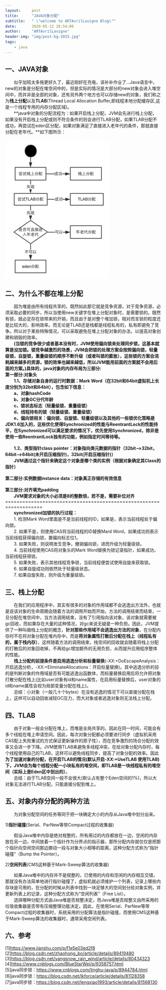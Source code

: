 ```yaml
---
layout:     post
title:      "JAVA对象分配"
subtitle:   " \"welcome to ARTAvrilLavigne Blog\""
date:       2020-05-12 20:54:00
author:     "ARTAvrilLavigne"
header-img: "img/post-bg-2015.jpg"
tags:
    - java
---
```

## 一、JAVA对象<br>

　　似乎加班太多拖更好久了，最近刚好在充电，该补补作业了...Java语言中，new的对象是分配在堆空间中的，但是实际的情况是大部分的new对象会进入堆空间中，而并非是全部的对象，还有另外两个地方也可以存储new的对象，我们称之为**栈上分配**以及**TLAB**(Thread Local Allocation Buffer,即线程本地分配缓存区,这是一个线程专用的内存分配区域)。<br>
　　**java中对象的分配流程为：如果开启栈上分配，JVM会先进行栈上分配，如果没有开启栈上分配或则不符合条件的则会进行TLAB分配，如果TLAB分配不成功，再尝试在eden区分配，如果对象满足了直接进入老年代的条件，那就直接分配在老年代。**如下图所示：<br>
　　　　　　　　　　　　　　　　　　![object](https://github.com/ARTAvrilLavigne/ARTAvrilLavigne.github.io/blob/master/myblog/2020-05-12-Object-Allocation/1.png?raw=true)<br>

## 二、为什么不都在堆上分配<br>

　　因为堆是由所有线程共享的，既然如此那它就是竞争资源，对于竞争资源，必须采取必要的同步，所以当使用new关键字在堆上分配对象时，是需要锁的。既然有锁，就必定存在锁带来的开销，而且由于是对整个堆加锁，相对而言锁的粒度还是比较大的，影响效率。而无论是TLAB还是栈都是线程私有的，私有即避免了竞争。所以对于某些特殊情况，可以采取避免在堆上分配对象的办法，以提高对象创建和销毁的效率。<br>
　　**(当锁的竞争很少或者基本没有时，JVM使用偏向锁来处理同步锁，这基本就算是没加锁。锁竞争越激烈的场景，JVM会把锁的处理方案会按照偏向锁，轻量级锁，自旋锁，重量级锁的顺序不断升级（或者叫锁的膨胀），这些锁的方案会消耗越来越多的资源，锁的效率也越来越低，所以JVM能用前面的方案就不会用后面的方案。)具体的，java对象的内存布局为三部分:**<br>
**第一部分:对象头**<br>
　　**1.1、存储对象自身的运行时数据：Mark Word（在32bit和64bit虚拟机上长度分别为32bit和64bit），包含如下信息：**<br>
　　**a、对象hashCode**<br>
　　**b、对象GC分代年龄**<br>
　　**c、锁状态标志（轻量级锁、重量级锁）**<br>
　　**d、线程持有的锁（轻量级锁、重量级锁）**<br>
　　**e、偏向锁相关：偏向锁、自旋锁、轻量级锁以及其他的一些锁优化策略是JDK1.6加入的，这些优化使得Synchronized的性能与ReentrantLock的性能持平，在Synchronized可以满足要求的情况下，优先使用Synchronized，除非是使用一些ReentrantLock独有的功能，例如指定时间等待等。**<br>
<br>
　　**1.2、类型指针class pointer：对象指向类元数据的指针（32bit-->32bit，64bit-->64bit(未开启压缩指针)，32bit(开启压缩指针)）**<br>
　　**JVM通过这个指针来确定这个对象是哪个类的实例（根据对象确定其Class的指针）**<br>
<br>
**第二部分:实例数据instance data：对象真正存储的有效信息**<br>
<br>
**第三部分:对齐填充padding**<br>
　　**JVM要求对象的大小必须是8的整数倍，若不是，需要补位对齐**<br>
===================================================================<br>
　　**synchronized加锁的执行过程：** <br>
　　1. 检测Mark Word里面是不是当前线程的ID，如果是，表示当前线程处于偏向锁。<br>
　　2. 如果不是，则使用CAS将当前线程的ID替换Mard Word，如果成功则表示当前线程获得偏向锁，置偏向标志位1。<br>
　　3. 如果失败，则说明发生竞争，撤销偏向锁，进而升级为轻量级锁。<br>
　　4. 当前线程使用CAS将对象头的Mark Word替换为锁记录指针，如果成功，当前线程获得锁。<br>
　　5. 如果失败，表示其他线程竞争锁，当前线程便尝试使用自旋来获取锁。<br>
　　6. 如果自旋成功则依然处于轻量级状态。<br> 
　　7. 如果自旋失败，则升级为重量级锁。<br>

## 三、栈上分配<br>

　　在我们的应用程序中，其实有很多的对象的作用域都不会逃逸出方法外，也就是说该对象的生命周期会随着方法的调用开始而开始，方法的调用结束而结束，一旦分配在堆空间中，当方法调用结束，没有了引用指向该对象，该对象就需要被gc回收，而如果存在大量的这种情况，对gc来说无疑是一种负担。因此，JVM提供了一种叫做栈上分配的概念，**针对那些作用域不会逃逸出方法的对象**，在分配内存时不在将对象分配在堆内存中，而是**将对象属性打散后分配在栈上（线程私有的，属于栈内存）**，这样随着方法的调用结束，栈空间的回收就会随着将栈上分配的打散后的对象回收掉，不再给gc增加额外的无用负担，从而提升应用程序整体的性能。<br>
　　**栈上分配的前提条件是启用逃逸分析和标量替换**(-XX:+DoEscapeAnalysis：开启逃逸分析，-XX:+EliminateAllocations：开启标量替换)。其中逃逸分析的目的是判断对象的作用域是否有可能逃逸出函数体，而标量替换启用后将允许把对象打散分配在栈上(比如user对象有id和name属性，在启用标量替换后，user对象的id和name属性会视为局部变量分配在栈上)。<br>
　　总结：小对象（一般几十个bytes）在没有逃逸的情况下可以直接分配在栈上，这样可以自动回收减轻GC压力，而大对象或者逃逸对象则无法栈上分配。<br>

## 四、TLAB<br>

　　由于对象一般会分配在堆上，而堆是全局共享的。因此在同一时间，可能会有多个线程在堆上申请空间。因此，每次对象分配都必须要进行同步（虚拟机采用CAS配上失败重试的方式保证更新操作的原子性），而在竞争激烈的场合分配的效率又会进一步下降。JVM使用TLAB来避免多线程冲突，在给对象分配内存时，每个线程使用自己的TLAB，这样可以避免线程同步，提高了对象分配的效率。因此**为了加速对象的分配，在开启TLAB的情况(默认开启-XX:+UseTLAB 使用TLAB)下，JVM会为每个线程分配一小块私有的堆空间，即TLAB是一块线程私有的堆空间（实际上是Eden区中划出的）**。<br>
　　总结：由于TLAB空间一般不会很大(默认占有整个Eden空间的1%)，所以大对象无法进行TLAB分配，只能直接分配到堆上。<br>

## 五、对象内存分配的两种方法<br>

　　为对象分配空间的任务等同于把一块确定大小的内存从Java堆中划分出来。<br>

1)**指针碰撞**(Serial、ParNew等带Compact过程的收集器)<br>

　　假设Java堆中内存是绝对规整的，所有用过的内存都放在一边，空闲的内存放在另一边，中间放着一个指针作为分界点的指示器，那所分配内存就仅仅是把那个指针向空闲空间那边挪动一段与对象大小相等的距离，这种分配方式称为“指针碰撞”（Bump the Pointer）。<br>

2)**空闲列表**(CMS这种基于Mark-Sweep算法的收集器)<br>

　　如果Java堆中的内存并不是规整的，已使用的内存和空闲的内存相互交错，那就没有办法简单地进行指针碰撞了，虚拟机就必须维护一个列表，记录上哪些内存块是可用的，在分配的时候从列表中找到一块足够大的空间划分给对象实例，并更新列表上的记录，这种分配方式称为“空闲列表”（Free List）。<br>
　　选择哪种分配方式由Java堆是否规整决定，而Java堆是否规整又由所采用的垃圾收集器是否带有压缩整理功能决定。因此，在使用Serial、ParNew等带Compact过程的收集器时，系统采用的分配算法是指针碰撞，而使用CMS这种基于Mark-Sweep算法的收集器时，通常采用空闲列表。<br>

## 六、参考<br>

[1]https://www.jianshu.com/p/f1e5e03ed2f8<br>
[2]https://blog.csdn.net/zhaohong_bo/article/details/89419480<br>
[3]https://blog.csdn.net/yangsnow_rain_wind/article/details/80434323<br>
[4]https://www.cnblogs.com/BlueStarWei/p/9358757.html<br>
[5]java同步锁：https://www.cnblogs.com/linghu-java/p/8944784.html
[6]java同步锁：https://blog.csdn.net/lkforce/article/details/81128358<br>
[7]java同步锁：https://blog.csdn.net/lengxiao1993/article/details/81568130
